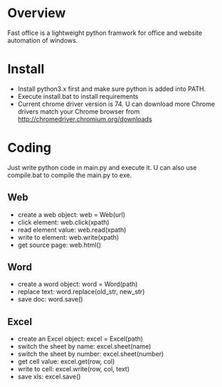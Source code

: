 # Overview
Fast office is a lightweight python framwork for office and website automation of windows.

# Install
* Install python3.x first and make sure python is added into PATH.
* Execute install.bat to install requirements
* Current chrome driver version is 74. U can download more Chrome drivers match your Chrome browser from http://chromedriver.chromium.org/downloads

# Coding
Just write python code in main.py and execute it. U can also use compile.bat to compile the main.py to exe.

## Web
* create a web object: web = Web(url)
* click element: web.click(xpath)
* read element value: web.read(xpath)
* write to element: web.write(xpath)
* get source page: web.html()

## Word
* create a word object: word = Word(path)
* replace text: word.replace(old_str, new_str)
* save doc: word.save()

## Excel
* create an Excel object: excel = Excel(path)
* switch the sheet by name: excel.sheet(name)
* switch the sheet by number: excel.sheet(number)
* get cell value: excel.get(row, col)
* write to cell: excel.write(row, col, text)
* save xls: excel.save()
